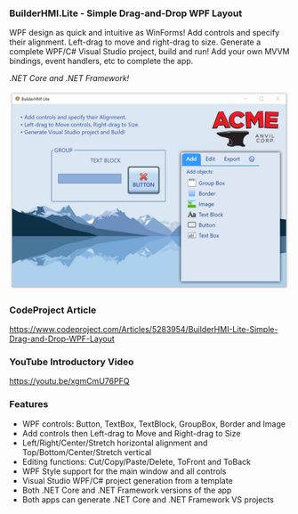 ### BuilderHMI.Lite - Simple Drag-and-Drop WPF Layout

WPF design as quick and intuitive as WinForms!
Add controls and specify their alignment. Left-drag to move and right-drag to size.
Generate a complete WPF/C# Visual Studio project, build and run!
Add your own MVVM bindings, event handlers, etc to complete the app.

*.NET Core and .NET Framework!*

![Alt text](Banner.jpg "BuilderHMI.Lite")

### CodeProject Article
https://www.codeproject.com/Articles/5283954/BuilderHMI-Lite-Simple-Drag-and-Drop-WPF-Layout

### YouTube Introductory Video
https://youtu.be/xgmCmU76PFQ

### Features
- WPF controls: Button, TextBox, TextBlock, GroupBox, Border and Image
- Add controls then Left-drag to Move and Right-drag to Size
- Left/Right/Center/Stretch horizontal alignment and Top/Bottom/Center/Stretch vertical
- Editing functions: Cut/Copy/Paste/Delete, ToFront and ToBack
- WPF Style support for the main window and all controls
- Visual Studio WPF/C# project generation from a template
- Both .NET Core and .NET Framework versions of the app
- Both apps can generate .NET Core and .NET Framework VS projects